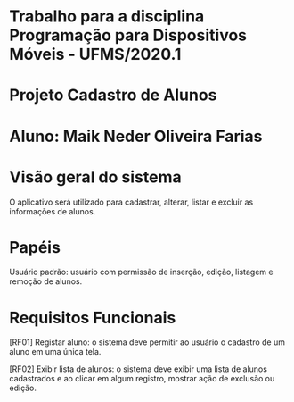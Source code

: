 # Trabalho para a disciplina Programação para Dispositivos Móveis - UFMS/2020.1
# Projeto Cadastro de Alunos
# Aluno: Maik Neder Oliveira Farias

# Visão geral do sistema
<p>O aplicativo será utilizado para cadastrar, alterar, listar e excluir as informações de alunos.</p>

# Papéis
<p>Usuário padrão: usuário com permissão de inserção, edição, listagem e remoção de alunos.</p>

# Requisitos Funcionais
<p>[RF01] Registar aluno: o sistema deve permitir ao usuário o cadastro de um aluno em uma única tela.</p>
<p>[RF02] Exibir lista de alunos: o sistema deve exibir uma lista de alunos cadastrados e ao clicar em algum registro, mostrar ação de exclusão ou edição.</p>

